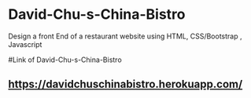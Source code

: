 # David-Chu-s-China-Bistro
Design a front End of a restaurant website using HTML, CSS/Bootstrap , Javascript

#Link of David-Chu-s-China-Bistro
## https://davidchuschinabistro.herokuapp.com/
